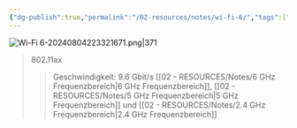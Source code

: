 ```yaml
---
{"dg-publish":true,"permalink":"/02-resources/notes/wi-fi-6/","tags":["netzwerk/wifi"]}
---
```


![Wi-Fi 6-20240804223321671.png|371](/img/user/02%20-%20RESOURCES/Files/Wi-Fi%206-20240804223321671.png)
>802.11ax
>>Geschwindigkeit: 9.6 Gbit/s
>>[[02 - RESOURCES/Notes/6 GHz Frequenzbereich\|6 GHz Frequenzbereich]], [[02 - RESOURCES/Notes/5 GHz Frequenzbereich\|5 GHz Frequenzbereich]] und [[02 - RESOURCES/Notes/2.4 GHz Frequenzbereich\|2.4 GHz Frequenzbereich]]